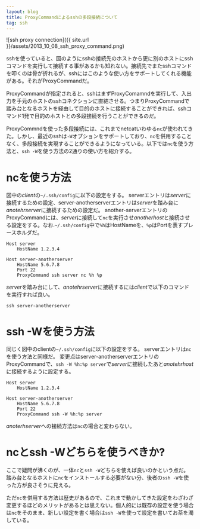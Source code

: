 ```yaml
---
layout: blog
title: ProxyCommandによるsshの多段接続について
tag: ssh
---
```




![ssh proxy connection]({{ site.url }}/assets/2013_10_08_ssh_proxy_command.png)

sshを使っていると、図のようにsshの接続先のホストから更に別のホストにsshコマンドを実行して接続する事があるかも知れない。接続先でまたsshコマンドを叩くのは骨が折れるが、sshにはこのような使い方をサポートしてくれる機能がある。それがProxyCommandだ。

ProxyCommandが指定されると、sshはまずProxyComamndを実行して、入出力を手元のホストのsshコネクションに直結させる。つまりProxyCommandで踏み台となるホストを経由して目的のホストに接続することができれば、sshコマンド1発で目的のホストとの多段接続を行うことができるのだ。

ProxyCommndを使った多段接続には、これまでnetcatいわゆる`nc`が使われてきた。しかし、最近のsshは`-W`オプションをサポートしており、`nc`を併用することなく、多段接続を実現することができるようになっている。以下では`nc`を使う方法と、`ssh -W`を使う方法の2通りの使い方を紹介する。

# ncを使う方法

図中の*client*の`~/.ssh/config`に以下の設定をする。
serverエントリは*server*に接続するための設定、server-anotherserverエントリは*server*を踏み台に*anotehrserver*に接続するための設定だ。
another-serverエントリのProxyCommandには、*server*に接続して`nc`を実行させ*anotherhost*と接続させる設定をする。なお.`~/.ssh/config`中で`%h`はHostNameを、`%p`はPortを表すプレースホルダだ。

~~~~
Host server
	HostName 1.2.3.4

Host server-anotherserver
	HostName 5.6.7.8
	Port 22
	ProxyCommand ssh server nc %h %p
~~~~

*server*を踏み台にして、*anotehrserver*に接続するには*client*で以下のコマンドを実行すれば良い。

~~~~
ssh server-anotherserver
~~~~

# ssh -Wを使う方法

同じく図中のclientの`~/.ssh/config`に以下の設定をする。
serverエントリは`nc`を使う方法と同様だ。
変更点はserver-anotherserverエントリのProxyCommandで、`ssh -W %h:%p server`で*server*に接続したあと*anotehrhost*に接続するように設定する。

~~~~
Host server
	HostName 1.2.3.4

Host server-anotherserver
	HostName 5.6.7.8
	Port 22
	ProxyCommand ssh -W %h:%p server
~~~~

*anoterhserver*への接続方法は`nc`の場合と変わらない。

# ncとssh -Wどちらを使うべきか?

ここで疑問が沸くのが、一体`nc`と`ssh -W`どちらを使えば良いのかという点だ。踏み台となるホストに`nc`をインストールする必要がない分、後者の`ssh -W`を使った方が良さそうに見える。

ただ`nc`を併用する方法は歴史があるので、これまで動かしてきた設定をわざわざ変更するほどのメリットがあるとは思えない。個人的には既存の設定を使う場合は`nc`をそのまま、新しい設定を書く場合は`ssh -W`を使って設定を書いてお茶を濁している。
